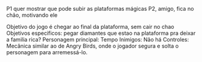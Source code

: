 P1 quer mostrar que pode subir as plataformas mágicas
P2, amigo, fica no chão, motivando ele

Objetivo do jogo é chegar ao final da plataforma, sem cair no chao
Objetivos especificos: pegar diamantes que estao na plataforma pra deixar a familia rica?
Personagem principal: Tempo
Inimigos: Não há
Controles: Mecânica similar ao de Angry Birds, onde o jogador segura e solta o personagem para arremessá-lo.
